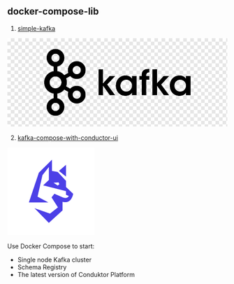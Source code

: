## docker-compose-lib

1. [simple-kafka](simple-kafka)

![img_1.png](assets%2Fimg_1.png)


2. [kafka-compose-with-conductor-ui](kafka-compose-with-conductor-ui)

![60062294.png](assets/conductorlogo.png?t=1680038974486)

Use Docker Compose to start:

* Single node Kafka cluster
* Schema Registry
* The latest version of Conduktor Platform
